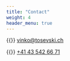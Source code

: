 ```yaml
---
title: "Contact"
weight: 4
header_menu: true
---
```


{{<icon class="fa fa-envelope">}}&nbsp;[vinko@tosevski.ch](mailto:vinko@tosevski.ch)

{{<icon class="fa fa-phone">}}&nbsp;[+41 43 542 66 71](tel:+41435426671)
